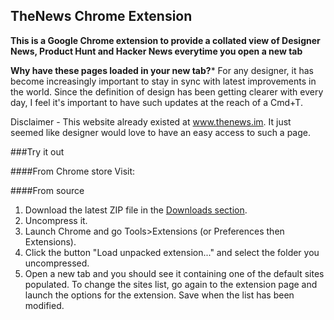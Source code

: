 ## TheNews Chrome Extension

**This is a Google Chrome extension to provide a collated view of Designer News, Product Hunt and Hacker News everytime you open a new tab**

**Why have these pages loaded in your new tab?***
For any designer, it has become increasingly important to stay in sync with latest improvements in the world. Since the definition of design has been getting clearer with every day, I feel it's important to have such updates at the reach of a Cmd+T.

Disclaimer - This website already existed at www.thenews.im. It just seemed like designer would love to have an easy access to such a page.

###Try it out

####From Chrome store
Visit:

####From source
1. Download the latest ZIP file in the [Downloads section](https://github.com/sarthakpranit/TheNews_ChromeExt).
2. Uncompress it.
3. Launch Chrome and go Tools>Extensions (or Preferences then Extensions).
4. Click the button "Load unpacked extension..." and select the folder you uncompressed.
5. Open a new tab and you should see it containing one of the default sites populated. To change the sites list, go again to the extension page and launch the options for the extension. Save when the list has been modified.
